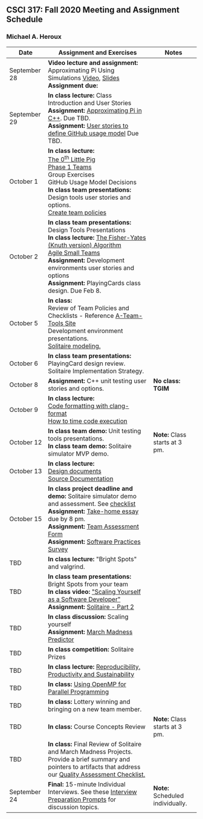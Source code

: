 ## CSCI 317: Fall 2020 Meeting and Assignment Schedule

### Michael A. Heroux



| **Date** | **Assignment and Exercises** | **Notes** |
| --- | --- | --- |
| September 28 | **Video lecture and assignment:** <br> Approximating Pi Using Simulations [Video](https://youtu.be/CGwoMEXqh7A), [Slides](https://maherou.github.io/files/CS317/ApproximatingPiUsingSimulations.pdf) <br> **Assignment due:** |  |
| September 29 | **In class lecture:** Class Introduction and User Stories<br> **Assignment:** [Approximating Pi in C++](https://maherou.github.io/files/CS317/CPP-Pi). Due TBD. <br> **Assignment:** [User stories to define GitHub usage model](https://docs.google.com/document/d/1jdObI_Y5u4S-vy3SmLaIgzIGuh5ekN0pucaPpPXI5CU/edit?usp=sharing) Due TBD.|   |
| October 1 | **In class lecture:** <br> [The 0<sup>th</sup> Little Pig](https://maherou.github.io/files/ZerothLittlePig) <br>[Phase 1 Teams](https://maherou.github.io/files/CS317/PhaseOneTeams) <br> Group Exercises <br> GitHub Usage Model Decisions <br>   **In class team presentations:** <br> Design tools user stories and options. <br> [Create team policies](https://maherou.github.io/files/CS317/TeamPolicyAssignment) |   |
| October 2 | **In class team presentations:** <br> Design Tools Presentations <br> **In class lecture:** [The Fisher-Yates (Knuth version) Algorithm](https://exceptionnotfound.net/understanding-the-fisher-yates-card-shuffling-algorithm/) <br> [Agile Small Teams](https://maherou.github.io/files/CS317/AgileSmallTeams.pdf)<br> **Assignment:** Development environments user stories and options <br> **Assignment:** PlayingCards class design.  Due Feb 8. |   |
| October 5 | **In class:** <br> Review of Team Policies and Checklists - Reference [A-Team-Tools Site](https://betterscientificsoftware.github.io/A-Team-Tools/) <br> Development environment presentations.  <br> [Solitaire modeling.](https://maherou.github.io/files/CS317/Solitaire) |   |
| October 6 | **In class team presentations:** <br> PlayingCard design review. <br> Solitaire Implementation Strategy.| |
| October 8 |**Assignment:** C++ unit testing user stories and options.  | **No class: TGIM** |
| October 9 | **In class lecture:** <br> [Code formatting with clang-format](https://maherou.github.io/files/CS317/CodeFormatting) <br> [How to time code execution](https://maherou.github.io/files/CS317/TimingCode)| |
| October 12 | **In class team demo:** Unit testing tools presentations. <br> **In class team demo:** Solitaire simulator MVP demo. | **Note:** Class starts at 3 pm. |
| October 13 | **In class lecture:** <br> [Design documents](https://maherou.github.io/files/CS317/DesignDocs) <br> [Source Documentation](https://maherou.github.io/files/CS317/SourceDocumentation)  | |
| October 15 | **In class project deadline and demo:** Solitaire simulator demo and assessment.  See [checklist](https://maherou.github.io/files/CS317/QualityAssessmentChecklist) <br> **Assignment:** [Take-home essay](https://goo.gl/forms/mHEdDNZpEtsIco9S2) due by 8 pm. <br> **Assignment:** [Team Assessment Form](https://goo.gl/forms/qPLQJbT1wdJr9iPY2) <br> **Assignment:** [Software Practices Survey](https://goo.gl/forms/ASwSvWVvqwgUwyoA2) | |
| TBD | **In class lecture:** "Bright Spots" and valgrind. | |
| TBD | **In class team presentations:** Bright Spots from your team <br> **In class video:** ["Scaling Yourself as a Software Developer"](http://blog.martinig.ch/videos/scaling-yourself-as-a-software-developer/) <br> **Assignment:** [Solitaire - Part 2](https://maherou.github.io/files/CS317/Solitaire2)  |  |
| TBD | **In class discussion:** Scaling yourself <br> **Assignment:** [March Madness Predictor](https://maherou.github.io/files/CS317/MarchMadness) | |
| TBD | **In class competition:** Solitaire Prizes  | |
| TBD | **In class lecture:** [Reproducibility, Productivity and Sustainability](https://maherou.github.io/files/CS317/ReproducibilityProductivitySustainability.pdf)  | |
| TBD | **In class:** [Using OpenMP for Parallel Programming](https://maherou.github.io/files/CS317/OpenMP) |  |
| TBD | **In class:** Lottery winning and bringing on a new team member.| |
| TBD | **In class:** Course Concepts Review | **Note:** Class starts at 3 pm. |
| TBD | **In class:** Final Review of Solitaire and March Madness Projects. Provide a brief summary and pointers to artifacts that address our [Quality Assessment Checklist.](https://maherou.github.io/files/CS317/QualityAssessmentChecklist)| |
| September 24 | **Final:** 15-minute Individual Interviews.  See these [Interview Preparation Prompts](https://maherou.github.io/files/CS317/InterviewPrep) for discussion topics. | **Note:** Scheduled individually. |
